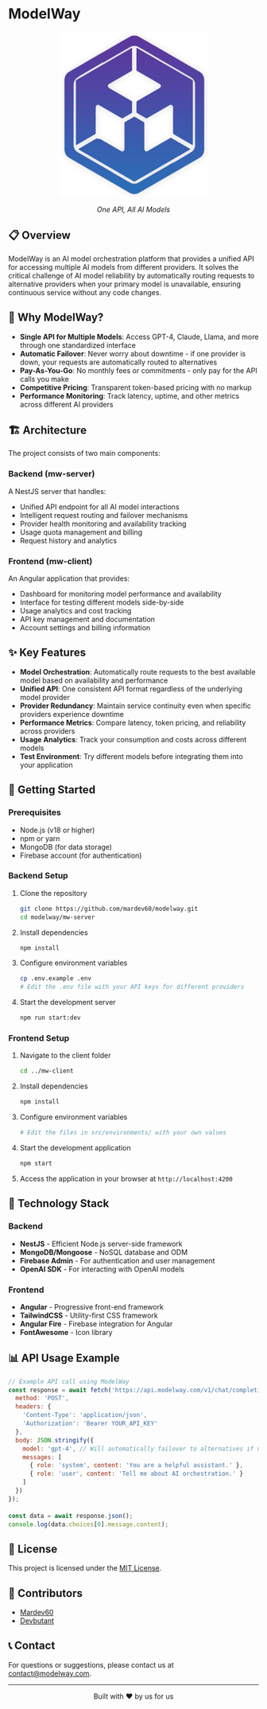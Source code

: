 # ModelWay

<div align="center">
  <img src="mw-client/public/logo.png" alt="ModelWay Logo" width="300"/>
  <p><em>One API, All AI Models</em></p>
</div>

## 📋 Overview

ModelWay is an AI model orchestration platform that provides a unified API for accessing multiple AI models from different providers. It solves the critical challenge of AI model reliability by automatically routing requests to alternative providers when your primary model is unavailable, ensuring continuous service without any code changes.

## 🌟 Why ModelWay?

- **Single API for Multiple Models**: Access GPT-4, Claude, Llama, and more through one standardized interface
- **Automatic Failover**: Never worry about downtime - if one provider is down, your requests are automatically routed to alternatives
- **Pay-As-You-Go**: No monthly fees or commitments - only pay for the API calls you make
- **Competitive Pricing**: Transparent token-based pricing with no markup
- **Performance Monitoring**: Track latency, uptime, and other metrics across different AI providers

## 🏗️ Architecture

The project consists of two main components:

### Backend (mw-server)

A NestJS server that handles:
- Unified API endpoint for all AI model interactions
- Intelligent request routing and failover mechanisms
- Provider health monitoring and availability tracking
- Usage quota management and billing
- Request history and analytics

### Frontend (mw-client)

An Angular application that provides:
- Dashboard for monitoring model performance and availability
- Interface for testing different models side-by-side
- Usage analytics and cost tracking
- API key management and documentation
- Account settings and billing information

## ✨ Key Features

- **Model Orchestration**: Automatically route requests to the best available model based on availability and performance
- **Unified API**: One consistent API format regardless of the underlying model provider
- **Provider Redundancy**: Maintain service continuity even when specific providers experience downtime
- **Performance Metrics**: Compare latency, token pricing, and reliability across providers
- **Usage Analytics**: Track your consumption and costs across different models
- **Test Environment**: Try different models before integrating them into your application

## 🚀 Getting Started

### Prerequisites

- Node.js (v18 or higher)
- npm or yarn
- MongoDB (for data storage)
- Firebase account (for authentication)

### Backend Setup

1. Clone the repository
   ```bash
   git clone https://github.com/mardev60/modelway.git
   cd modelway/mw-server
   ```

2. Install dependencies
   ```bash
   npm install
   ```

3. Configure environment variables
   ```bash
   cp .env.example .env
   # Edit the .env file with your API keys for different providers
   ```

4. Start the development server
   ```bash
   npm run start:dev
   ```

### Frontend Setup

1. Navigate to the client folder
   ```bash
   cd ../mw-client
   ```

2. Install dependencies
   ```bash
   npm install
   ```

3. Configure environment variables
   ```bash
   # Edit the files in src/environments/ with your own values
   ```

4. Start the development application
   ```bash
   npm start
   ```

5. Access the application in your browser at `http://localhost:4200`

## 🔧 Technology Stack

### Backend
- **NestJS** - Efficient Node.js server-side framework
- **MongoDB/Mongoose** - NoSQL database and ODM
- **Firebase Admin** - For authentication and user management
- **OpenAI SDK** - For interacting with OpenAI models

### Frontend
- **Angular** - Progressive front-end framework
- **TailwindCSS** - Utility-first CSS framework
- **Angular Fire** - Firebase integration for Angular
- **FontAwesome** - Icon library

## 📊 API Usage Example

```javascript
// Example API call using ModelWay
const response = await fetch('https://api.modelway.com/v1/chat/completions', {
  method: 'POST',
  headers: {
    'Content-Type': 'application/json',
    'Authorization': 'Bearer YOUR_API_KEY'
  },
  body: JSON.stringify({
    model: 'gpt-4', // Will automatically failover to alternatives if unavailable
    messages: [
      { role: 'system', content: 'You are a helpful assistant.' },
      { role: 'user', content: 'Tell me about AI orchestration.' }
    ]
  })
});

const data = await response.json();
console.log(data.choices[0].message.content);
```

## 📄 License

This project is licensed under the [MIT License](LICENSE).

## 👥 Contributors

- [Mardev60](https://github.com/mardev60)
- [Devbutant](https://github.com/devbutant)

## 📞 Contact

For questions or suggestions, please contact us at [contact@modelway.com](mailto:makil.uspn@gmail.com).

---

<div align="center">
  <p>Built with ❤️ by us for us</p>
</div> 